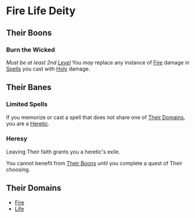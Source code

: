 # Fire Life Deity

## Their Boons

### Burn the Wicked

*Must be at least 2nd [Level](../../../Player%20Characters/Derived%20Statistics/Level.md)*
You *may* replace any instance of [Fire](../../Spells/Spell%20Domains/Fire.md) damage in [Spells](../../Spellcasting/Spells.md) you cast with [Holy](../../../Game%20Procedures/Combat/Damage%20Types/Holy.md) damage.

## Their Banes

### Limited Spells

If you memorize or cast a spell that does not share one of [Their Domains](Fire%20Life%20Deity.md#Their%20Domains), you are a [Heretic](#Heresy).

### Heresy

Leaving Their faith grants you a heretic's exile.

You cannot benefit from [Their Boons](Fire%20Life%20Deity.md#Their%20Boons) until you complete a quest of Their choosing.

## Their Domains

- [Fire](../../Spells/Spell%20Domains/Fire.md)
- [Life](../../Spells/Spell%20Domains/Life.md)
